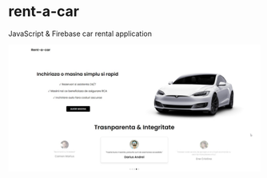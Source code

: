 # rent-a-car
JavaScript &amp; Firebase car rental application

![alt text](https://github.com/coldfusion123/rent-a-car/blob/main/WhatsApp%20Image%202022-06-06%20at%206.34.16%20PM.jpeg)

